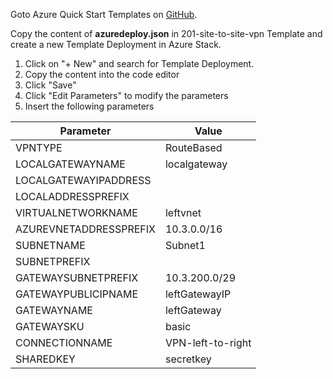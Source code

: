 Goto Azure Quick Start Templates on [GitHub](https://github.com/Azure/azure-quickstart-templates/tree/master/201-site-to-site-vpn).

Copy the content of **azuredeploy.json** in 201-site-to-site-vpn Template and create a new Template Deployment in Azure Stack.

 1. Click on "+ New" and search for Template Deployment.
 2. Copy the content into the code editor
 3. Click "Save"
 4. Click "Edit Parameters" to modify the parameters
 5. Insert the following parameters
 

| __Parameter__ | __Value__ | 
| ------------- | --------- |
| VPNTYPE | RouteBased | 
| LOCALGATEWAYNAME | localgateway |
| LOCALGATEWAYIPADDRESS | |
| LOCALADDRESSPREFIX | |
| VIRTUALNETWORKNAME | leftvnet |
| AZUREVNETADDRESSPREFIX | 10.3.0.0/16 |
| SUBNETNAME | Subnet1 |
| SUBNETPREFIX | |
| GATEWAYSUBNETPREFIX | 10.3.200.0/29 |
| GATEWAYPUBLICIPNAME | leftGatewayIP |
| GATEWAYNAME | leftGateway | 
| GATEWAYSKU | basic |
| CONNECTIONNAME | VPN-left-to-right |
| SHAREDKEY | secretkey |


